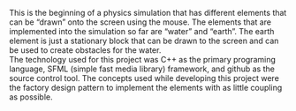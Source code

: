 This is the beginning of a physics simulation that has different elements that can be “drawn” onto the screen using the mouse. 
The elements that are implemented into the simulation so far are “water” and “earth”. The earth element is just a 
stationary block that can be drawn to the screen and can be used to create obstacles for the water.  
The technology used for this project was C++ as the primary programing language, SFML (simple fast media library) 
framework, and github as the source control tool. The concepts used while developing this project were the factory design 
pattern to implement the elements with as little coupling as possible.
